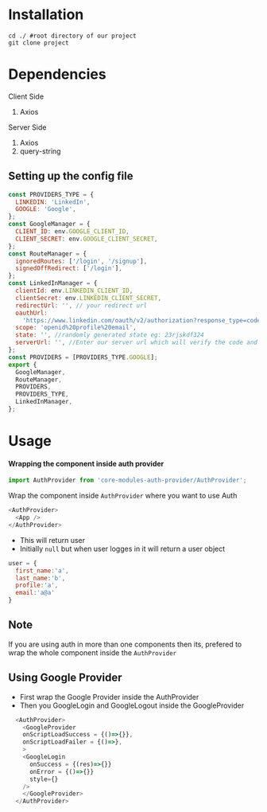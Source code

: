 # Installation

```shell
cd ./ #root directory of our project
git clone project

```

# Dependencies
Client Side
1. Axios

Server Side
1. Axios
2. query-string

## Setting up the config file
```js
const PROVIDERS_TYPE = {
  LINKEDIN: 'LinkedIn',
  GOOGLE: 'Google',
};
const GoogleManager = {
  CLIENT_ID: env.GOOGLE_CLIENT_ID,
  CLIENT_SECRET: env.GOOGLE_CLIENT_SECRET,
};
const RouteManager = {
  ignoredRoutes: ['/login', '/signup'],
  signedOffRedirect: ['/login'],
};
const LinkedInManager = {
  clientId: env.LINKEDIN_CLIENT_ID,
  clientSecret: env.LINKEDIN_CLIENT_SECRET,
  redirectUrl: '', // your redirect url
  oauthUrl:
    'https://www.linkedin.com/oauth/v2/authorization?response_type=code',
  scope: 'openid%20profile%20email',
  state: '', //randomly generated state eg: 23rjskdf324
  serverUrl: '', //Enter our server url which will verify the code and returns you user and accessToken
};
const PROVIDERS = [PROVIDERS_TYPE.GOOGLE];
export {
  GoogleManager,
  RouteManager,
  PROVIDERS,
  PROVIDERS_TYPE,
  LinkedInManager,
};

```

# Usage

#### Wrapping the component inside auth provider

```js
import AuthProvider from 'core-modules-auth-provider/AuthProvider';
```

Wrap the component inside `AuthProvider` where you want to use Auth

```js
<AuthProvider>
  <App />
</AuthProvider>
```

- This will return user 
- Initially `null` but when user logges in it will return a user object
```js
user = {
  first_name:'a',
  last_name:'b',
  profile:'a',
  email:'a@a'
}
```

## Note

If you are using auth  in more than one components then its, prefered to wrap the whole <App/> component inside the `AuthProvider`

## Using Google Provider
- First wrap the Google Provider inside the AuthProvider
- Then you GoogleLogin and GoogleLogout inside the GoogleProvider
```js
  <AuthProvider>
    <GoogleProvider
    onScriptLoadSuccess = {()=>{}},
    onScriptLoadFailer = {()=>},
    >
    <GoogleLogin
      onSuccess = {(res)=>{}}
      onError = {()=>{}}
      style={}
    />
    </GoogleProvider>
  </AuthProvider>
```
